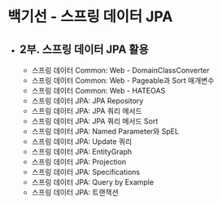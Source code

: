 # 백기선 - 스프링 데이터 JPA
- 2부. 스프링 데이터 JPA 활용
  -  
  - 스프링 데이터 Common: Web - DomainClassConverter
  - 스프링 데이터 Common: Web - Pageable과 Sort 매개변수
  - 스프링 데이터 Common: Web - HATEOAS
  - 스프링 데이터 JPA: JPA Repository
  - 스프링 데이터 JPA: JPA 쿼리 메서드
  - 스프링 데이터 JPA: JPA 쿼리 메서드 Sort
  - 스프링 데이터 JPA: Named Parameter와 SpEL
  - 스프링 데이터 JPA: Update 쿼리  
  - 스프링 데이터 JPA: EntityGraph
  - 스프링 데이터 JPA: Projection
  - 스프링 데이터 JPA: Specifications
  - 스프링 데이터 JPA: Query by Example
  - 스프링 데이터 JPA: 트랜잭션